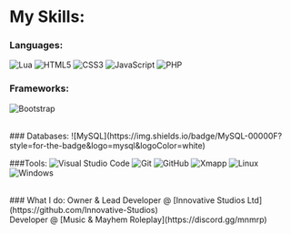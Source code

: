 # My Skills:
### Languages:
![Lua](https://img.shields.io/badge/Lua-2C2D72?style=for-the-badge&logo=lua&logoColor=white)
![HTML5](https://img.shields.io/badge/html5-%23E34F26.svg?style=for-the-badge&logo=html5&logoColor=white)
![CSS3](https://img.shields.io/badge/css3-%231572B6.svg?style=for-the-badge&logo=css3&logoColor=white)
![JavaScript](https://img.shields.io/badge/javascript%20-%23323330.svg?&style=for-the-badge&logo=javascript&logoColor=%23F7DF1E)
![PHP](https://img.shields.io/badge/php%20-%23323330.svg?&style=for-the-badge&logo=php&logoColor=%23F7DF1E)

### Frameworks:
![Bootstrap](https://img.shields.io/badge/bootstrap%20-%23563D7C.svg?&style=for-the-badge&logo=bootstrap&logoColor=white)

<br>
### Databases:
![MySQL](https://img.shields.io/badge/MySQL-00000F?style=for-the-badge&logo=mysql&logoColor=white)

###Tools:
![Visual Studio Code](https://img.shields.io/badge/Visual%20Studio%20Code-0078d7.svg?style=for-the-badge&logo=visual-studio-code&logoColor=white)
![Git](https://img.shields.io/badge/git-%23F05033.svg?style=for-the-badge&logo=git&logoColor=white)
![GitHub](https://img.shields.io/badge/github-%23121011.svg?style=for-the-badge&logo=github&logoColor=white)
![Xmapp](https://img.shields.io/badge/Xampp-F37623?style=for-the-badge&logo=xampp&logoColor=white)
![Linux](https://img.shields.io/badge/Linux-FCC624?style=for-the-badge&logo=linux&logoColor=black)
![Windows](https://img.shields.io/badge/Windows-0078D6?style=for-the-badge&logo=windows&logoColor=white)


<br>
### What I do:
Owner & Lead Developer @ [Innovative Studios Ltd](https://github.com/Innovative-Studios)
<br>
Developer @ [Music & Mayhem Roleplay](https://discord.gg/mnmrp) 
